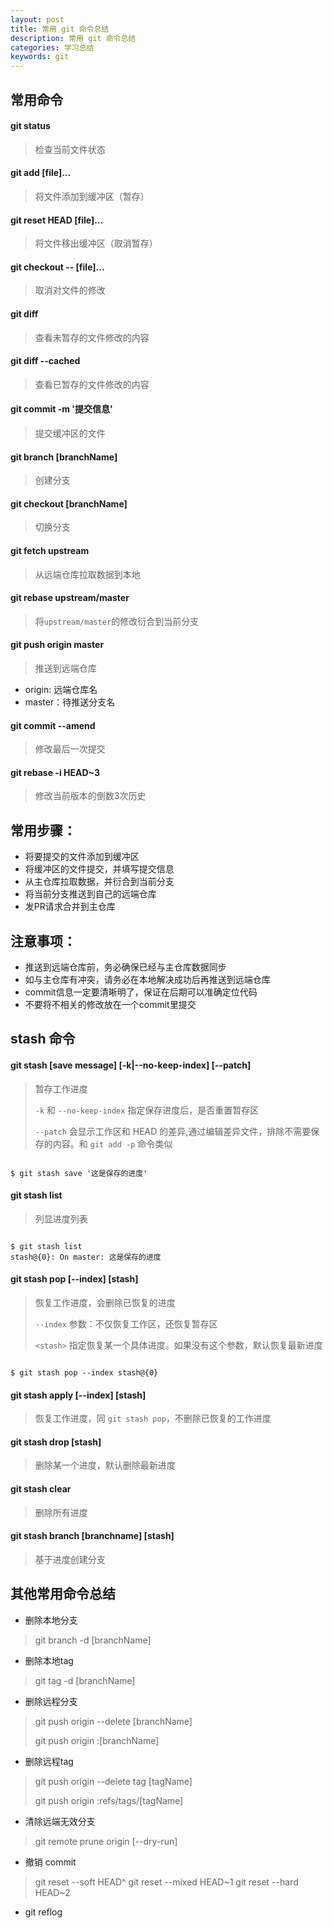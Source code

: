 ```yaml
---
layout: post
title: 常用 git 命令总结
description: 常用 git 命令总结
categories: 学习总结
keywords: git
---
```


## 常用命令

#### git status

>检查当前文件状态

#### git add [file]...

>将文件添加到缓冲区（暂存）

#### git reset HEAD [file]...

>将文件移出缓冲区（取消暂存）

#### git checkout -- [file]...

>取消对文件的修改

#### git diff

>查看未暂存的文件修改的内容

#### git diff --cached

>查看已暂存的文件修改的内容

#### git commit -m '提交信息'

>提交缓冲区的文件

#### git branch [branchName]

>创建分支

#### git checkout [branchName]

>切换分支

#### git fetch upstream

>从远端仓库拉取数据到本地

#### git rebase upstream/master

>将`upstream/master`的修改衍合到当前分支

#### git push origin master

>推送到远端仓库

- origin: 远端仓库名
- master：待推送分支名

#### git commit --amend

>修改最后一次提交

#### git rebase -i HEAD~3

>修改当前版本的倒数3次历史

## 常用步骤：

- 将要提交的文件添加到缓冲区
- 将缓冲区的文件提交，并填写提交信息
- 从主仓库拉取数据，并衍合到当前分支
- 将当前分支推送到自己的远端仓库
- 发PR请求合并到主仓库

## 注意事项：

- 推送到远端仓库前，务必确保已经与主仓库数据同步
- 如与主仓库有冲突，请务必在本地解决成功后再推送到远端仓库
- commit信息一定要清晰明了，保证在后期可以准确定位代码
- 不要将不相关的修改放在一个commit里提交

## stash 命令

#### git stash [save message] [-k|--no-keep-index] [--patch]

> 暂存工作进度
>
> `-k` 和 `--no-keep-index` 指定保存进度后，是否重置暂存区
>
> `--patch` 会显示工作区和 HEAD 的差异,通过编辑差异文件，排除不需要保存的内容。和 `git add -p` 命令类似

```

$ git stash save '这是保存的进度'

```

#### git stash list

> 列显进度列表

```

$ git stash list
stash@{0}: On master: 这是保存的进度

```

#### git stash pop [--index] [stash]

> 恢复工作进度，会删除已恢复的进度
>
> `--index` 参数：不仅恢复工作区，还恢复暂存区
>
> `<stash>` 指定恢复某一个具体进度。如果没有这个参数，默认恢复最新进度

```

$ git stash pop --index stash@{0}

```

#### git stash apply [--index] [stash]

> 恢复工作进度，同 `git stash pop`，不删除已恢复的工作进度

#### git stash drop [stash]

> 删除某一个进度，默认删除最新进度

#### git stash clear

> 删除所有进度

#### git stash branch [branchname] [stash]

> 基于进度创建分支

## 其他常用命令总结

- 删除本地分支

> git branch -d [branchName]

- 删除本地tag

> git tag -d [branchName]

- 删除远程分支

> git push origin --delete [branchName]
>
> git push origin :[branchName]

- 删除远程tag

> git push origin --delete tag [tagName]
>
> git push origin :refs/tags/[tagName]

- 清除远端无效分支

> git remote prune origin [--dry-run]

- 撤销 commit

> git reset --soft HEAD^
> git reset --mixed HEAD~1
> git reset --hard HEAD~2

- git reflog


